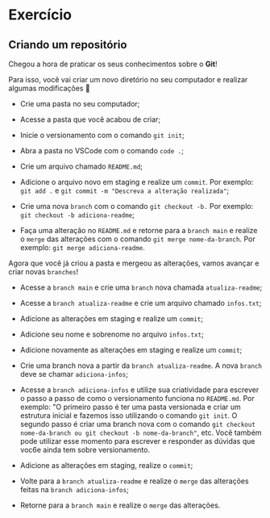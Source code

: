 # Exercício

## Criando um repositório

Chegou a hora de praticar os seus conhecimentos sobre o **Git**!

Para isso, você vai criar um novo diretório no seu computador e realizar algumas modificações 🤩

- Crie uma pasta no seu computador;

- Acesse a pasta que você acabou de criar;

- Inicie o versionamento com o comando `git init`;

- Abra a pasta no VSCode com o comando `code .`;

- Crie um arquivo chamado `README.md`;

- Adicione o arquivo novo em staging e realize um `commit`. Por exemplo: `git add .` e `git commit -m "Descreva a alteração realizada"`;

- Crie uma nova `branch` com o comando `git checkout -b.` Por exemplo: `git checkout -b adiciona-readme`;

- Faça uma alteração no `README.md` e retorne para a `branch main` e realize o `merge` das alterações com o comando `git merge nome-da-branch`. Por exemplo: `git merge adiciona-readme`.

Agora que você já criou a pasta e mergeou as alterações, vamos avançar e criar novas `branches`!

- Acesse a `branch main` e crie uma `branch` nova chamada `atualiza-readme`;

- Acesse a `branch atualiza-readme` e crie um arquivo chamado `infos.txt`;

- Adicione as alterações em staging e realize um `commit`;

- Adicione seu nome e sobrenome no arquivo `infos.txt`;

- Adicione novamente as alterações em staging e realize um `commit`;

- Crie uma branch nova a partir da `branch atualiza-readme`. A nova `branch` deve se chamar `adiciona-infos`;

- Acesse a `branch adiciona-infos` e utilize sua criatividade para escrever o passo a passo de como o versionamento funciona no `README.md`. Por exemplo: "O primeiro passo é ter uma pasta versionada e criar um estrutura inicial e fazemos isso utilizando o comando `git init`. O segundo passo é criar uma branch nova com o comando `git checkout nome-da-branch ou git checkout -b nome-da-branch"`, etc. Você também pode utilizar esse momento para escrever e responder as dúvidas que voc6e ainda tem sobre versionamento.

- Adicione as alterações em staging, realize o `commit`;

- Volte para a `branch atualiza-readme` e realize o `merge` das alterações feitas na `branch adiciona-infos`;

- Retorne para a `branch main` e realize o `merge` das alterações.